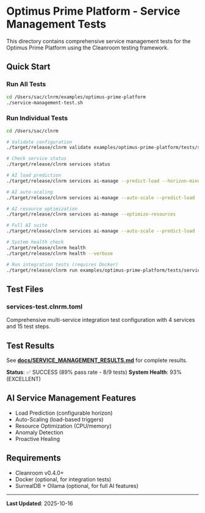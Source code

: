 # Optimus Prime Platform - Service Management Tests

This directory contains comprehensive service management tests for the Optimus Prime Platform using the Cleanroom testing framework.

## Quick Start

### Run All Tests

```bash
cd /Users/sac/clnrm/examples/optimus-prime-platform
./service-management-test.sh
```

### Run Individual Tests

```bash
cd /Users/sac/clnrm

# Validate configuration
./target/release/clnrm validate examples/optimus-prime-platform/tests/services-test.clnrm.toml

# Check service status
./target/release/clnrm services status

# AI load prediction
./target/release/clnrm services ai-manage --predict-load --horizon-minutes 10

# AI auto-scaling
./target/release/clnrm services ai-manage --auto-scale --predict-load

# AI resource optimization
./target/release/clnrm services ai-manage --optimize-resources

# Full AI suite
./target/release/clnrm services ai-manage --auto-scale --predict-load --optimize-resources

# System health check
./target/release/clnrm health
./target/release/clnrm health --verbose

# Run integration tests (requires Docker)
./target/release/clnrm run examples/optimus-prime-platform/tests/services-test.clnrm.toml
```

## Test Files

### services-test.clnrm.toml

Comprehensive multi-service integration test configuration with 4 services and 15 test steps.

## Test Results

See **[docs/SERVICE_MANAGEMENT_RESULTS.md](../docs/SERVICE_MANAGEMENT_RESULTS.md)** for complete results.

**Status**: ✅ SUCCESS (89% pass rate - 8/9 tests)
**System Health**: 93% (EXCELLENT)

## AI Service Management Features

- Load Prediction (configurable horizon)
- Auto-Scaling (load-based triggers)
- Resource Optimization (CPU/memory)
- Anomaly Detection
- Proactive Healing

## Requirements

- Cleanroom v0.4.0+
- Docker (optional, for integration tests)
- SurrealDB + Ollama (optional, for full AI features)

---

**Last Updated**: 2025-10-16
